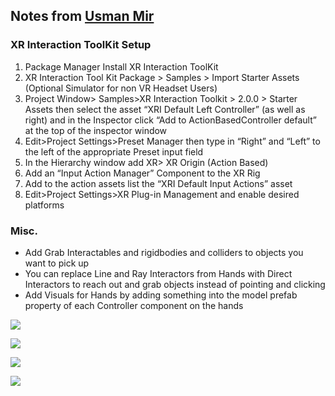 
## Notes from [Usman Mir](https://www.usmanmir.com)

### XR Interaction ToolKit Setup

1. Package Manager Install XR Interaction ToolKit
2. XR Interaction Tool Kit Package > Samples > Import Starter Assets (Optional Simulator for non VR Headset Users)
3. Project Window> Samples>XR Interaction Toolkit > 2.0.0 > Starter Assets then select the asset “XRI Default Left Controller” (as well as right) and in the Inspector click “Add to ActionBasedController default” at the top of the inspector window
4. Edit>Project Settings>Preset Manager then type in “Right” and “Left” to the left of the appropriate Preset input field
5. In the Hierarchy window add XR> XR Origin (Action Based)
6. Add an “Input Action Manager” Component to the XR Rig
7. Add to the action assets list the “XRI Default Input Actions” asset
8. Edit>Project Settings>XR Plug-in Management and enable desired platforms


### Misc.
- Add Grab Interactables and rigidbodies and colliders to objects you want to pick up
- You can replace Line and Ray Interactors from Hands with Direct Interactors to reach out and grab objects instead of pointing and clicking
- Add Visuals for Hands by adding something into the model prefab property of each Controller component on the hands


![](/assets/images/locomotion_1.jpg)

![](/assets/images/locomotion_2.jpg)

![](/assets/images/locomotion_3.jpg)

![](/assets/images/locomotion_4.jpg)